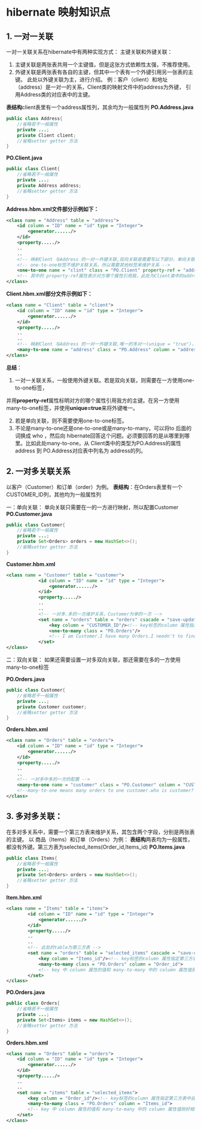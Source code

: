 # hibernate 映射知识点

## 1. 一对一关联

一对一关联关系在hibernate中有两种实现方式：
主键关联和外键关联：
1. 主键关联是两张表共用一个主键值，但是这张方式依赖性太强，不推荐使用。
2. 外键关联是两张表有各自的主键，但其中一个表有一个外键引用另一张表的主键。
   此处以外键关联为主，进行介绍。
   例：客户（client）和地址（address）是一对一的关系，Client类的映射文件中的address为外键，
   引用Address类的对应表中的主键。

**表结构**client表里有一个address属性列，其余均为一般属性列
**PO.Address.java**
```JAVA
public class Address{
	//省略若干一般属性
	private ...;
	private Client client;
	//省略setter getter 方法
}
```

**PO.Client.java**

```JAVA
public class Client{
	//省略若干一般属性
	private ...;
	private Address address;
	//省略setter getter 方法
}
```



**Address.hbm.xml文件部分示例如下：**

```XML
<class name = "Address" table = "address">
	<id column = "ID" name = "id" type = "Integer">
		<generator....../>
	</id>
	<property...../>
	..
	..
	<!-- 映射Clent 与Address 的一对一外键关联,双向关联是需要写以下部分，单向关联则不用 -->
	<!-- one-to-one标签不维护关联关系，所以需要其他标签来维护关系 -->
	<one-to-one name = "clint" class = "PO.Client" property-ref = "address"/>
	<!-- 其中的 property-ref属性表示对方哪个属性引用我，此处为Client类中的address属性为外键引用我方的主键 -->
</class>
```

**Client.hbm.xml部分文件示例如下：**

```XML
<class name = "Client" table = "client">
	<id column = "ID" name = "id" type = "Integer">
		<generator....../>
	</id>
	<property...../>
	..
	..
	<!-- 映射Clent 与Address 的一对一外键关联,唯一的多对一(unique = "true")，实际上变成了一对一-->
	<many-to-one name = "address" class = "PO.Address" column = "address" ascade = "save-update" unique = "true"/>
</class>
```

**总结**：

1. 一对一关联关系，一般使用外键关联。若是双向关联，则需要在一方使用one-to-one标签，

并用**property-ref**属性标明对方的哪个属性引用我方的主键。在另一方使用many-to-one标签，并使用**unique=true**来将外键唯一。

2. 若是单向关联，则不需要使用one-to-one标签。
3. 不论是many-to-one还是one-to-one或是many-to-many，可以将to 后面的词换成 who ，然后向 hibernate回答这个问题。必须要回答的是从哪里到哪里。比如此处many-to-one，从 Client类中的类型为PO.Address的属性address 到 PO.Address对应表中列名为 address的列。

## 2. 一对多关联关系

以客户（Customer）和订单（order）为例。
**表结构**：在Orders表里有一个CUSTOMER_ID列，其他均为一般属性列

一：单向关联：
单向关联只需要在一的一方进行映射，所以配置Customer
**PO.Customer.java**

```JAVA
public class Customer{
	//省略若干一般属性
	private ...;
	private Set<Orders> orders = new HashSet<>();
	//省略setter getter 方法
}
```

**Customer.hbm.xml**

```XML
<class name = "Customer" table = "customer">
			<id column = "ID" name = "id" type = "Integer">
				<generator....../>
			</id>
			<property...../>
			..
			..
			<!-- 一对多.多的一方维护关系，Customer为单的一方 -->
			<set name = "orders" table = "orders" csacade = "save-update" inverse = "true">
				<key column = "CUSTOMER_ID"/><!-- key标签的column 属性指定关联表（此处为Orders表）的外键列 -->
				<one-to-many class = "PO.Orders"/>
				<!-- I am Customer.I have many Orders.I needn't to find them.They all can find me in their foreign key: CUSTOMER_ID-->
			</set>
</class>
```

二：双向关联：
如果还需要设置一对多双向关联，那还需要在多的一方使用many-to-one标签

**PO.Orders.java**

```JAVA
public class Customer{
	//省略若干一般属性
	private ...;
	private Customer customer;
	//省略setter getter 方法
}
```

**Orders.hbm.xml**

```XML
<class name = "Orders" table = "orders">
	<id column = "ID" name = "id" type = "Integer">
		<generator....../>
	</id>
	<property...../>
	..
	..
	<!-- 一对多中多的一方的配置 -->
	<many-to-one name = "customer" class = "PO.Customer" column = "CUSTOMER_ID"/>
	<!--many-to-one means many orders to one customer.who is customer? PO.Customer is!where can I find her? from my froeign key: CUSTOMER_ID-->
</class>
```

## 3. 多对多关联：

在多对多关系中，需要一个第三方表来维护关系，其包含两个字段，分别是两张表的主键。
以 商品（Items）和订单（Orders）为例：
**表结构**两表均为一般属性，都没有外键。第三方表为selected_items(Order_id,Items_id)
**PO.Items.java**

```JAVA
public class Items{
	//省略若干一般属性
	private ...;
	private Set<Orders> orders = new HashSet<>();
	//省略setter getter 方法
}
```

**Item.hbm.xml**

```XML
<class name = "Items" table = "items">
		<id column = "ID" name = "id" type = "Integer">
			<generator....../>
		</id>
		<property...../>
		..
		..
		<!-- 此处的table为第三方表 -->
		<set name = "orders" table = "selected_items" cascade = "save-update" inverse = "true">
			<key column = "Items_id"/><!-- key标签的column 属性指定第三方表中自己对应的字段列 -->
			<many-to-many class = "PO.Orders" column = "Order_id">
			<!-- key 中 column 属性的值和 many-to-many 中的 column 属性值刚好相反 -->
		</set>
</class>
```

**PO.Orders.java**

```JAVA
public class Orders{
	//省略若干一般属性
	private ...;
	private Set<Items> items = new HashSet<>();
	//省略setter getter 方法
}
```

**Orders.hbm.xml**

```XML
<class name = "Orders" table = "orders">
	<id column = "ID" name = "id" type = "Integer">	
		<generator....../>	
	</id>	
	<property...../>
	..
	..
	<set name = "items" table = "selected_items">
		<key column = "Order_id"/><!-- key标签的column 属性指定第三方表中自己对应的字段列 -->
		<many-to-many class = "PO.Orders" column = "Items_id">
		<!-- key 中 column 属性的值和 many-to-many 中的 column 属性值刚好相反 -->
	</set>
</class>
```


